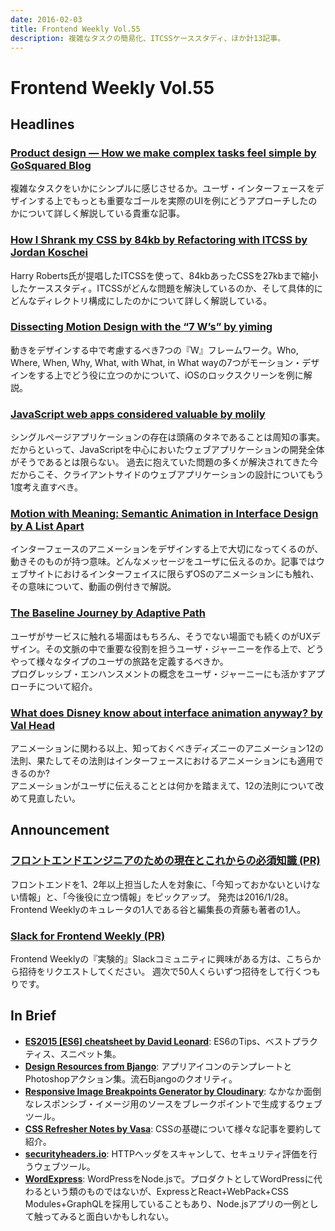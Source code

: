 ```yaml
---
date: 2016-02-03
title: Frontend Weekly Vol.55
description: 複雑なタスクの簡易化、ITCSSケーススタディ、ほか計13記事。
---
```


# Frontend Weekly Vol.55

## Headlines

### [Product design — How we make complex tasks feel simple by GoSquared Blog](https://www.gosquared.com/blog/make-complex-tasks-simple)

複雑なタスクをいかにシンプルに感じさせるか。ユーザ・インターフェースをデザインする上でもっとも重要なゴールを実際のUIを例にどうアプローチしたのかについて詳しく解説している貴重な記事。

### [How I Shrank my CSS by 84kb by Refactoring with ITCSS by Jordan Koschei](https://medium.com/@jordankoschei/how-i-shrank-my-css-by-84kb-by-refactoring-with-itcss-2e8dafee123a#.4f36tvbcc)

Harry Roberts氏が提唱したITCSSを使って、84kbあったCSSを27kbまで縮小したケーススタディ。ITCSSがどんな問題を解決しているのか、そして具体的にどんなディレクトリ構成にしたのかについて詳しく解説している。

### [Dissecting Motion Design with the “7 W’s” by yiming](https://medium.com/@yimingbao/dissecting-motion-design-with-the-7-w-s-dd82815e61c7#.cpxl8tjzv)

動きをデザインする中で考慮するべき7つの『W』フレームワーク。Who, Where, When, Why, What, with What, in What wayの7つがモーション・デザインをする上でどう役に立つのかについて、iOSのロックスクリーンを例に解説。

### [JavaScript web apps considered valuable by molily](http://molily.de/javascript-web-apps/)

シングルページアプリケーションの存在は頭痛のタネであることは周知の事実。だからといって、JavaScriptを中心においたウェブアプリケーションの開発全体がそうであるとは限らない。
過去に抱えていた問題の多くが解決されてきた今だからこそ、クライアントサイドのウェブアプリケーションの設計についてもう1度考え直すべき。

### [Motion with Meaning: Semantic Animation in Interface Design by A List Apart](http://alistapart.com/article/motion-with-meaning-semantic-animation-in-interface-design)

インターフェースのアニメーションをデザインする上で大切になってくるのが、動きそのものが持つ意味。どんなメッセージをユーザに伝えるのか。記事ではウェブサイトにおけるインターフェイスに限らずOSのアニメーションにも触れ、その意味について、動画の例付きで解説。

### [The Baseline Journey by Adaptive Path](https://medium.com/@adaptivepath/the-baseline-journey-97320045f37b#.brwomj8y3)

ユーザがサービスに触れる場面はもちろん、そうでない場面でも続くのがUXデザイン。その文脈の中で重要な役割を担うユーザ・ジャーニーを作る上で、どうやって様々なタイプのユーザの旅路を定義するべきか。  
プログレッシブ・エンハンスメントの概念をユーザ・ジャーニーにも活かすアプローチについて紹介。

### [What does Disney know about interface animation anyway? by Val Head](https://medium.com/@vlh/what-does-disney-know-about-interface-animation-anyway-86b32d01bc4a#.t66j3kv9r)

アニメーションに関わる以上、知っておくべきディズニーのアニメーション12の法則、果たしてその法則はインターフェースにおけるアニメーションにも適用できるのか?  
アニメーションがユーザに伝えることとは何かを踏まえて、12の法則について改めて見直したい。

## Announcement

### [フロントエンドエンジニアのための現在とこれからの必須知識 (PR)](http://www.amazon.co.jp/dp/4839956758/?tag=frontendw-22)

フロントエンドを1、2年以上担当した人を対象に、「今知っておかないといけない情報」と、「今後役に立つ情報」をピックアップ。
発売は2016/1/28。  
Frontend Weeklyのキュレータの1人である谷と編集長の斉藤も著者の1人。

### [Slack for Frontend Weekly (PR)](https://studiomohawk.typeform.com/to/Kj8Gaj)

Frontend Weeklyの『実験的』Slackコミュニティに興味がある方は、こちらから招待をリクエストしてください。 週次で50人くらいずつ招待をして行くつもりです。

## In Brief

- [**ES2015 [ES6] cheatsheet by David Leonard**](https://github.com/DrkSephy/es6-cheatsheet): ES6のTips、ベストプラクティス、スニペット集。
- [**Design Resources from Bjango**](https://bjango.com/designresources/): アプリアイコンのテンプレートとPhotoshopアクション集。流石Bjangoのクオリティ。
- [**Responsive Image Breakpoints Generator by Cloudinary**](http://www.responsivebreakpoints.com/): なかなか面倒なレスポンシブ・イメージ用のソースをブレークポイントで生成するウェブツール。
- [**CSS Refresher Notes by Vasa**](https://github.com/vasanthk/css-refresher-notes): CSSの基礎について様々な記事を要約して紹介。
- [**securityheaders.io**](https://securityheaders.io/): HTTPヘッダをスキャンして、セキュリティ評価を行うウェブツール。
- [**WordExpress**](http://wordexpress.io/): WordPressをNode.jsで。プロダクトとしてWordPressに代わるという類のものではないが、ExpressとReact+WebPack+CSS Modules+GraphQLを採用していることもあり、Node.jsアプリの一例として触ってみると面白いかもしれない。
